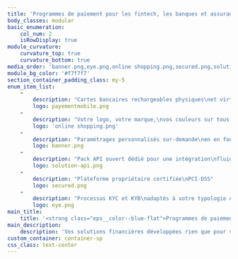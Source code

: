 ```yaml
---
title: 'Programmes de paiement pour les fintech, les banques et assurances'
body_classes: modular
basic_enumeration:
    col_num: 2
    isRowDisplay: true
module_curvature:
    curvature_top: true
    curvature_bottom: true
media_order: 'banner.png,eye.png,online shopping.png,secured.png,solution-api.png,payementmobile.png'
module_bg_color: '#f7f7f7'
section_container_padding_class: my-5
enum_item_list:
    -
        description: "Cartes bancaires rechargeables physiques\net virtuelles, e-wallets et paiement mobile"
        logo: payementmobile.png
    -
        description: "Votre logo, votre marque,\nvos couleurs sur tous vos supports de paiement"
        logo: 'online shopping.png'
    -
        description: "Paramétrages personnalisés sur-demande\nen en fonction de vos besoins"
        logo: banner.png
    -
        description: "Pack API ouvert dédié pour une intégration\nfluide à vos sites-web et applications mobiles"
        logo: solution-api.png
    -
        description: "Plateforme propriétaire certifiée\nPCI-DSS"
        logo: secured.png
    -
        description: "Processus KYC et KYB\nadaptés à votre typologie de clients"
        logo: eye.png
main_title:
    title: '<strong class="eps__color--blue-flat">Programmes de paiement</strong> pour les fintech, les banques et assurances'
main_description:
    description: 'Vos solutions financières développées rien que pour vous'
custom_container: container-sp
css_class: text-center
---
```


